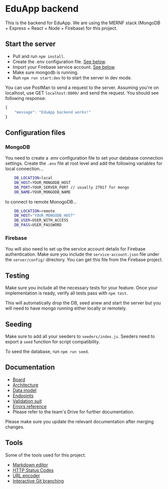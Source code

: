 # EduApp backend
This is the backend for EduApp. We are using the MERNF stack (MongoDB + Express + React + Node + Firebase) for this project.

## Start the server
- Pull and run `npm install`.
- Create the .env configuration file. [See below](#MongoDB).
- Import your Firebase service account. [See below](#Firebase).
- Make sure mongodb is running.
- Run `npm run start:dev` to to start the server in dev mode.

You can use PostMan to send a request to the server. Assuming you're on localhost, use GET `localhost:8000/` and send the request. You should see following response:

```javascript
{
    "message": "EduApp backend works!"
}
```

## Configuration files
### MongoDB
You need to create a .env configuration file to set your database connection settings. Create the `.env` file at root level and add the following variables for local connection...
```bash
    DB_LOCATION=local
    DB_HOST=YOUR_MONGODB_HOST
    DB_PORT=YOUR_SERVER_PORT // usually 27017 for mongo
    DB_NAME=YOUR_MONGODB_NAME
```
to connect to remote MonogoDB...
```bash
    DB_LOCATION=remote
    DB_HOST="YOUR_MONGODB_HOST"
    DB_USER=USER_WITH_ACCESS
    DB_PASS=USER_PASSWORD
```

### Firebase
You will also need to set up the service account details for Firebase authentication. Make sure you include the `service-account.json` file under the `server/config/` directory. You can get this file from the Firebase project.

## Testing
Make sure you include all the necessary tests for your feature. Once your implementation is ready, verify all tests pass with `npm test`.

This will automatically drop the DB, seed anew and start the server but you will need to have mongo running either locally or remotely.

## Seeding
Make sure to add all your seeders to `seeders/index.js`. Seeders need to export a `seed` function for script compatibility.

To seed the database, run `npm run seed`.

## Documentation
- [Board](https://trello.com/eduappback)
- [Architecture](https://drive.google.com/open?id=189EpjWoiuIQwrGSHcb7gFEUf4_Cjabd3)
- [Data model](https://www.lucidchart.com/invitations/accept/69157a37-825d-47ef-a53c-16308f65e7b3)
- [Endpoints](https://drive.google.com/open?id=1oAfR1pvqLKjzzp3_yK_BPk635BDDxN6EUFwXg24uPBE)
- [Validation suit](https://drive.google.com/open?id=1Qv7-VNYZii5T3eXfvRS6P63TOAzUSd6A)
- [Errors reference](https://drive.google.com/open?id=1-hMzWe9HpZYY-a8qsRc7i-owiSEKGDAbCIW6a-QH0EE)
- Please refer to the team's Drive for further documentation.

Please make sure you update the relevant documentation after merging changes.

## Tools
Some of the tools used for this project.
- [Markdown editor](https://pandao.github.io/editor.md/en.html)
- [HTTP Status Codes](https://www.restapitutorial.com/httpstatuscodes.html)
- [URL encoder](https://www.urlencoder.io)
- [Interactive Git branching](https://learngitbranching.js.org/?NODEMO)
